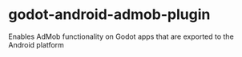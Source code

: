 # godot-android-admob-plugin
Enables AdMob functionality on Godot apps that are exported to the Android platform
